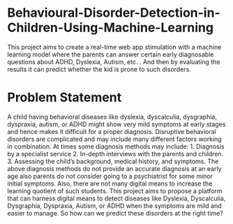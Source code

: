 # Behavioural-Disorder-Detection-in-Children-Using-Machine-Learning

This project aims to create a real-time web app stimulation with a machine learning model where the parents can answer certain early diagnosable questions about ADHD, Dyslexia, Autism, etc. . And then by evaluating the results it can predict whether the kid is prone to such disorders. 
<h1>Problem Statement</h1>
A child having behavioral diseases like dyslexia, dyscalculia, dysgraphia, dyspraxia, autism, or ADHD might show very mild symptoms at early stages and hence makes it difficult for a proper diagnosis. 
Disruptive behavioral disorders are complicated and may include many different factors working in combination.
At times some diagnosis methods may include:
                                          1. Diagnosis by a specialist service
                                          2. In-depth interviews with the parents and children.
                                          3. Assessing the child’s background, medical history, and symptoms.
The above diagnosis methods do not provide an accurate diagnosis at an early age also parents do not consider going to a psychiatrist for some minor initial symptoms.
Also, there are not many digital means to increase the learning quotient of such students. 
This project aims to propose a platform that can harness digital means to detect diseases like Dyslexia, Dyscalculia, Dysgraphia, Dyspraxia, Autism, or ADHD when the symptoms are mild and easier to manage.
So how can we predict these disorders at the right time?
